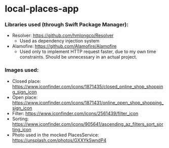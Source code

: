 # local-places-app

### Libraries used (through Swift Package Manager):
* Resolver: https://github.com/hmlongco/Resolver
  * Used as dependency injection system
* Alamofire: https://github.com/Alamofire/Alamofire
  * Used only to implement HTTP request faster, due to my own time constraints. Should be unnecessary in an actual project.

### Images used:
* Closed place: https://www.iconfinder.com/icons/1871435/closed_online_shop_shopping_sign_icon
* Open place: https://www.iconfinder.com/icons/1871431/online_open_shop_shopping_sign_icon
* Filter: https://www.iconfinder.com/icons/2561439/filter_icon
* Sorting: https://www.iconfinder.com/icons/905641/ascending_az_filters_sort_sorting_icon
* Photo used in the mocked PlacesService: https://unsplash.com/photos/GXXYkSwndP4
